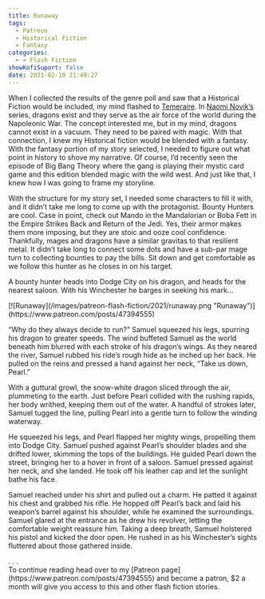 ```yaml
---
title: Runaway
tags:
  - Patreon
  - Historical Fiction
  - Fantasy
categories:
  - - Flash Fiction
showKofiSuport: false
date: 2021-02-10 21:49:27
---
```


When I collected the results of the genre poll and saw that a Historical Fiction would be included, my mind flashed to [Temeraire](https://en.wikipedia.org/wiki/Temeraire_%28series%29). In [Naomi Novik’s](https://en.wikipedia.org/wiki/Naomi_Novik) series, dragons exist and they serve as the air force of the world during the Napoleonic War. The concept interested me, but in my mind, dragons cannot exist in a vacuum. They need to be paired with magic. With that connection, I knew my Historical fiction would be blended with a fantasy. With the fantasy portion of my story selected, I needed to figure out what point in history to shove my narrative. Of course, I’d recently seen the episode of Big Bang Theory where the gang is playing their mystic card game and this edition blended magic with the wild west. And just like that, I knew how I was going to frame my storyline.<!-- more -->

With the structure for my story set, I needed some characters to fill it with, and it didn’t take me long to come up with the protagonist. Bounty Hunters are cool. Case in point, check out Mando in the Mandalorian or Boba Fett in the Empire Strikes Back and Return of the Jedi. Yes, their armor makes them more imposing, but they are stoic and ooze cool confidence. Thankfully, mages and dragons have a similar gravitas to that resilient metal. It didn’t take long to connect some dots and have a sub-par mage turn to collecting bounties to pay the bills. Sit down and get comfortable as we follow this hunter as he closes in on his target.

A bounty hunter heads into Dodge City on his dragon, and heads for the nearest saloon. With his Winchester he barges in seeking his mark…

<div class="center">[![Runaway](/images/patreon-flash-fiction/2021/runaway.png "Runaway")](https://www.patreon.com/posts/47394555)</div>

“Why do they always decide to run?” Samuel squeezed his legs, spurring his dragon to greater speeds. The wind buffeted Samuel as the world beneath him blurred with each stroke of his dragon’s wings. As they neared the river, Samuel rubbed his ride’s rough hide as he inched up her back. He pulled on the reins and pressed a hand against her neck, “Take us down, Pearl.” 

With a guttural growl, the snow-white dragon sliced through the air, plummeting to the earth. Just before Pearl collided with the rushing rapids, her body writhed, keeping them out of the water. A handful of strokes later, Samuel tugged the line, pulling Pearl into a gentle turn to follow the winding waterway.

He squeezed his legs, and Pearl flapped her mighty wings, propelling them into Dodge City. Samuel pushed against Pearl’s shoulder blades and she drifted lower, skimming the tops of the buildings. He guided Pearl down the street, bringing her to a hover in front of a saloon. Samuel pressed against her neck, and she landed. He took off his leather cap and let the sunlight bathe his face. 

Samuel reached under his shirt and pulled out a charm. He patted it against his chest and grabbed his rifle. He hopped off Pearl’s back and laid his weapon’s barrel against his shoulder, while he examined the surroundings. Samuel glared at the entrance as he drew his revolver, letting the comfortable weight reassure him. Taking a deep breath, Samuel holstered his pistol and kicked the door open. He rushed in as his Winchester’s sights fluttered about those gathered inside. 

<div class="center story-ellipses">
.
.
.
</div><div>To continue reading head over to my [Patreon page](https://www.patreon.com/posts/47394555) and become a patron, $2 a month will give you access to this and other flash fiction stories.</div>